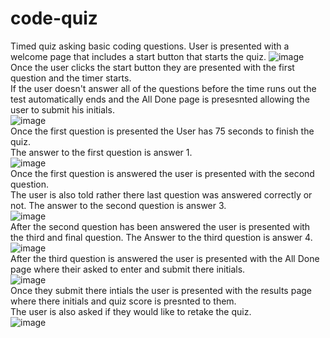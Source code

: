 # code-quiz
Timed quiz asking basic coding questions.
User is presented with a welcome page that includes a start button that starts the quiz.
![image](https://user-images.githubusercontent.com/82676357/124527122-c1d89780-ddd2-11eb-8da0-a8f9cac5f79a.png)
<br>
Once the user clicks the start button they are presented with the first question and the timer starts.
<br>
If the user doesn't answer all of the questions before the time runs out the test automatically ends and the All Done page is presesnted allowing the user to submit his initials.
<br>
![image](https://user-images.githubusercontent.com/82676357/124528868-43322900-ddd7-11eb-973e-15ef574d33d5.png)
<br>
Once the first question is presented the User has 75 seconds to finish the quiz.
<br>
The answer to the first question is answer 1.
<br>
![image](https://user-images.githubusercontent.com/82676357/124527294-593dea80-ddd3-11eb-8fe6-3a22e74e6083.png)
<br>
Once the first question is answered the user is presented with the second question.
<br>
The user is also told rather there last question was answered correctly or not.
The answer to the second question is answer 3.
<br>
![image](https://user-images.githubusercontent.com/82676357/124527892-c7cf7800-ddd4-11eb-9893-79b9b9f8c6fb.png)
<br>
After the second question has been answered the user is presented with the third and final question.
The Answer to the third question is answer 4.
<br>
![image](https://user-images.githubusercontent.com/82676357/124528149-7a073f80-ddd5-11eb-8b55-5ce666a17fd3.png)
<br>
After the third question is answered the user is presented with the All Done page where their asked to enter and submit there initials.
<br>
![image](https://user-images.githubusercontent.com/82676357/124528848-344b7680-ddd7-11eb-813e-2e153ffcab65.png)
<br>
Once they submit there intials the user is presented with the results page where there initials and quiz score is presnted to them.
<br>
The user is also asked if they would like to retake the quiz.
<br>
![image](https://user-images.githubusercontent.com/82676357/124529068-b8056300-ddd7-11eb-8eaf-2fd995b6da54.png)


